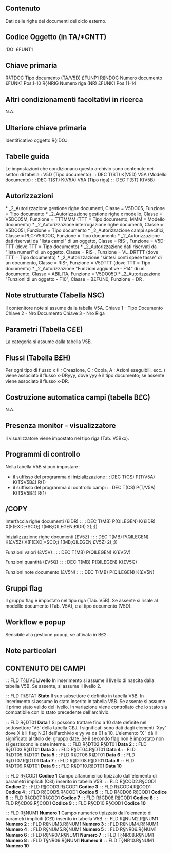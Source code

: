 ## Contenuto
Dati delle righe dei documenti del ciclo esterno.

## Codice Oggetto (in TA/\*CNTT)
'DO'                               £FUNT1

## Chiave primaria
R§TDOC   Tipo documento      (TA/V5D)       £FUNP1
R§NDOC   Numero documento                   £FUNK1    Pos.1-10
R§NRIG   Numero riga         (NR)           £FUNK1    Pos 11-14

## Altri condizionamenti facoltativi in ricerca
N.A.

## Ulteriore chiave primaria
Identificativo oggetto R§IDOJ.

## Tabelle guida
Le impostazioni che condizionano questo archivio sono contenute nei settori di tabella : 
V5D (Tipo documento)
 :  : DEC T(ST) K(V5D)
V5A (Modello documento)
 :  : DEC T(ST) K(V5A)
V5A (Tipo riga)
 :  : DEC T(ST) K(V5B)

## Autorizzazioni
 \* _2_Autorizzazione gestione righe documenti, Classe = V5DO05, Funzione = Tipo documento
 \* _2_Autorizzazione gestione righe x modello, Classe = V5DO05M, Funzione = TTTMMM (TTT = Tipo documento, MMM = Modello documento)
 \* _2_Autorizzazione interrogazione righe documenti, Classe = V5DO05I, Funzione = Tipo documento
 \* _2_Autorizzazione campi specifici, Classe = PLC-V5RDOC, Funzione = Tipo documento
 \* _2_Autorizzazione dati riservati da "lista campi" di un oggetto, Classe = RIS-, Funzione = V5D-TTT (dove TTT = Tipo documento)
 \* _2_Autorizzazione dati riservati da "lista numeri" di un oggetto, Classe = RIS-, Funzione = VL_DRTTT (dove TTT = Tipo documento)
 \* _2_Autorizzazione "sintesi conti spese tasse" di un documento, Classe = RIS-, Funzione = V5DTTT (dove TTT = Tipo documento)
 \* _2_Autorizzazione "Funzioni aggiuntive - F14" di un documento, Classe = ABILITA, Funzione = V5DO05D
 \* _2_Autorizzazione "Funzioni di un oggetto - F10", Classe = B£FUN0, Funzione = DR .

## Note strutturate (Tabella NSC)
Il contenitore note si assume dalla tabella V5A.
Chiave 1 - Tipo Documento
Chiave 2 - Nro Documento
Chiave 3 - Nro Riga

## Parametri (Tabella C£E)
La categoria si assume dalla tabella V5B.

## Flussi (Tabella B£H)
Per ogni tipo di flusso x (I : Creazione, C : Copia, A : Azioni eseguibili, ecc..) viene associato il flusso x-DRyyy, dove yyy è il tipo documento; se assente viene associato il flusso x-DR.

## Costruzione automatica campi (tabella B£C)
N.A.

## Presenza monitor - visualizzatore
Il visualizzatore viene impostato nel tipo riga (Tab. V5Bxx).

## Programmi di controllo
Nella tabella V5B si può impostare : 
- il suffisso del programma di inizializzazione
 :  : DEC T(CS) P(T/V5A) K(T$V5B£) R(1)
- il suffisso del programma di controllo campi
 :  : DEC T(CS) P(T/V5A) K(T$V5B4) R(1)

## /COPY
Interfaccia righe documenti (£IDR) : 
 :  : DEC T(MB) P(QILEGEN) K(£IDR) X(F(EXD;\*SCO;) 1(MB;QILEGEN;£IDR) 2(;;))

Inizializzazione righe documenti (£V5Z) : 
 :  : DEC T(MB) P(QILEGEN) K(£V5Z) X(F(EXD;\*SCO;) 1(MB;QILEGEN;£V5Z) 2(;;))

Funzioni valori (£V5V) : 
 :  : DEC T(MB) P(QILEGEN) K(£V5V)

Funzioni quantità (£V5Q) : 
 :  : DEC T(MB) P(QILEGEN) K(£V5Q)

Funzioni note documento (£V5N) : 
 :  : DEC T(MB) P(QILEGEN) K(£V5N)

## Gruppi flag
Il gruppo flag è impostato nel tipo riga (Tab. V5B). Se assente si risale al modelllo documento (Tab. V5A), e al tipo documento (V5D).

## Workflow e popup
Sensibile alla gestione popup, se attivata in B£2.

## Note particolari

## CONTENUTO DEI CAMPI

 :  : FLD T§LIVE **Livello**
In inserimento si assume il livello di nascita dalla tabella V5B.
Se assente, si assume il livello 2.

 :  : FLD T§STAT **Stato**
Il suo subsettore  è definito in tabella V5B.
In inserimento si assume lo stato inserito in tabella V5B.
Se assente si assume il primo stato valido del livello.
In variazione viene controllato che lo stato sia compatibile con lo stato precedente dell'archivio.

 :  : FLD R§DT01 **Data 1**
Si possono trattare fino a 10 date definite nel sottosettore 'V5' della tabella C£J. I significati sono dati dagli elementi 'Xyy' dove X è il flag N.21 dell'archivio e yy va da 01 a 10. L'elemento 'X ' dà il significato al titolo del gruppo date. Se il secondo flag non è impostato non si gestiscono le date interne.
 :  : FLD R§DT02.R§DT01 **Data 2**
 :  : FLD R§DT03.R§DT01 **Data 3**
 :  : FLD R§DT04.R§DT01 **Data 4**
 :  : FLD R§DT05.R§DT01 **Data 5**
 :  : FLD R§DT06.R§DT01 **Data 6**
 :  : FLD R§DT07.R§DT01 **Data 7**
 :  : FLD R§DT08.R§DT01 **Data 8**
 :  : FLD R§DT09.R§DT01 **Data 9**
 :  : FLD R§DT10.R§DT01 **Data 10**

 :  : FLD R§COD1 **Codice 1**
Campo alfanumerico tipizzato dall'elemento di parametri impliciti (C£I) inserito in tabella V5B.
 :  : FLD R§COD2.R§COD1 **Codice 2**
 :  : FLD R§COD3.R§COD1 **Codice 3**
 :  : FLD R§COD4.R§COD1 **Codice 4**
 :  : FLD R§COD5.R§COD1 **Codice 5**
 :  : FLD R§CD06.R§COD1 **Codice 6**
 :  : FLD R§CD07.R§COD1 **Codice 7**
 :  : FLD R§CD08.R§COD1 **Codice 8**
 :  : FLD R§CD09.R§COD1 **Codice 9**
 :  : FLD R§CD10.R§COD1 **Codice 10**

 :  : FLD R§NUM1 **Numero 1**
Campo numerico tipizzato dall'elemento di parametri impliciti (C£I) inserito in tabella V5B.
 :  : FLD R§NUM2.R§NUM1 **Numero 2**
 :  : FLD R§NUM3.R§NUM1 **Numero 3**
 :  : FLD R§NUM4.R§NUM1 **Numero 4**
 :  : FLD R§NUM5.R§NUM1 **Numero 5**
 :  : FLD R§NR06.R§NUM1 **Numero 6**
 :  : FLD R§NR07.R§NUM1 **Numero 7**
 :  : FLD T§NR08.R§NUM1 **Numero 8**
 :  : FLD T§NR09.R§NUM1 **Numero 9**
 :  : FLD T§NR10.R§NUM1 **Numero 10**
